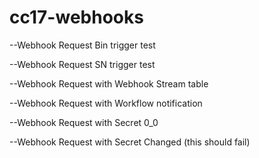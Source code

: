 # cc17-webhooks

--Webhook Request Bin trigger test

--Webhook Request SN trigger test

--Webhook Request with Webhook Stream table

--Webhook Request with Workflow notification

--Webhook Request with Secret 0_0

--Webhook Request with Secret Changed (this should fail)
